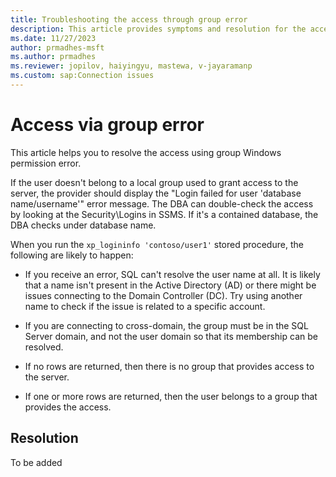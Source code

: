 ```yaml
---
title: Troubleshooting the access through group error 
description: This article provides symptoms and resolution for the access via group error.
ms.date: 11/27/2023
author: prmadhes-msft
ms.author: prmadhes
ms.reviewer: jopilov, haiyingyu, mastewa, v-jayaramanp
ms.custom: sap:Connection issues
---
```


# Access via group error

This article helps you to resolve the access using group Windows permission error.

If the user doesn't belong to a local group used to grant access to the server, the provider should display the "Login failed for user 'database name/username'" error message.
The DBA can double-check the access by looking at the Security\Logins in SSMS. If it's a contained database, the DBA checks under database name.

When you run the `xp_logininfo 'contoso/user1'` stored procedure, the following are likely to happen:

- If you receive an error, SQL can't resolve the user name at all. It is likely that a name isn't present in the Active Directory (AD) or there might be issues connecting to the Domain Controller (DC). Try using another name to check if the issue is related to a specific account.

- If you are connecting to cross-domain, the group must be in the SQL Server domain, and not the user domain so that its membership can be resolved.

- If no rows are returned, then there is no group that provides access to the server.
- If one or more rows are returned, then the user belongs to a group that provides the access.

## Resolution

To be added
